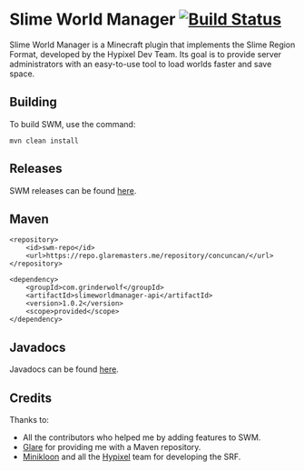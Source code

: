# Slime World Manager [![Build Status](https://travis-ci.com/Grinderwolf/Slime-World-Manager.svg?branch=master)](https://travis-ci.com/Grinderwolf/Slime-World-Manager)
Slime World Manager is a Minecraft plugin that implements the Slime Region Format, developed by the Hypixel Dev Team. Its goal is to provide server administrators with an easy-to-use tool to load worlds faster and save space.

## Building

To build SWM, use the command:

```
mvn clean install
```

## Releases

SWM releases can be found [here](https://www.spigotmc.org/resources/slimeworldmanager.69974/history).

## Maven
```
<repository>
    <id>swm-repo</id>
    <url>https://repo.glaremasters.me/repository/concuncan/</url>
</repository>
```
```
<dependency>
    <groupId>com.grinderwolf</groupId>
    <artifactId>slimeworldmanager-api</artifactId>
    <version>1.0.2</version>
    <scope>provided</scope>
</dependency>
```

## Javadocs

Javadocs can be found [here](https://grinderwolf.github.io/Slime-World-Manager/apidocs/).

## Credits

Thanks to:
 * All the contributors who helped me by adding features to SWM.
 * [Glare](https://glaremasters.me) for providing me with a Maven repository.
 * [Minikloon](https://twitter.com/Minikloon) and all the [Hypixel](https://twitter.com/HypixelNetwork) team for developing the SRF.
